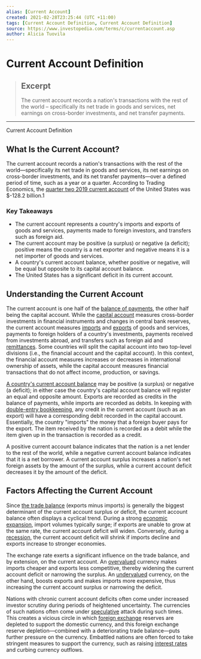 ```yaml
---
alias: [Current Account]
created: 2021-02-28T23:25:44 (UTC +11:00)
tags: [Current Account Definition, Current Account Definition]
source: https://www.investopedia.com/terms/c/currentaccount.asp
author: Alicia Tuovila
---
```


# Current Account Definition

> ## Excerpt
> The current account records a nation's transactions with the rest of the world – specifically its net trade in goods and services, net earnings on cross-border investments, and net transfer payments.

---

Current Account Definition
## What Is the Current Account?

The current account records a nation's transactions with the rest of the world—specifically its net trade in goods and services, its net earnings on cross-border investments, and its net transfer payments—over a defined period of time, such as a year or a quarter. According to Trading Economics, the [quarter two 2019 current account](https://tradingeconomics.com/united-states/current-account) of the United States was $-128.2 billion.1

### Key Takeaways

-   The current account represents a country's imports and exports of goods and services, payments made to foreign investors, and transfers such as foreign aid.
-   The current account may be positive (a surplus) or negative (a deficit); positive means the country is a net exporter and negative means it is a net importer of goods and services.
-   A country's current account balance, whether positive or negative, will be equal but opposite to its capital account balance.
-   The United States has a significant deficit in its current account.

## Understanding the Current Account

The current account is one half of the [balance of payments](https://www.investopedia.com/terms/b/bop.asp), the other half being the capital account. While the [capital account](https://www.investopedia.com/terms/c/capitalaccount.asp) measures cross-border investments in financial instruments and changes in central bank reserves, the current account measures [imports](https://www.investopedia.com/terms/i/import.asp) and [exports](https://www.investopedia.com/terms/e/export.asp) of goods and services, payments to foreign holders of a country's investments, payments received from investments abroad, and transfers such as foreign aid and [remittances](https://www.investopedia.com/terms/r/remittance.asp). Some countries will split the capital account into two top-level divisions (i.e., the financial account and the capital account). In this context, the financial account measures increases or decreases in international ownership of assets, while the capital account measures financial transactions that do not affect income, production, or savings.

[A country's current account balance](https://www.investopedia.com/insights/exploring-current-account-in-balance-of-payments/) may be positive (a surplus) or negative (a deficit); in either case the country's capital account balance will register an equal and opposite amount. Exports are recorded as credits in the balance of payments, while imports are recorded as debits. In keeping with [double-entry bookkeeping](https://www.investopedia.com/terms/d/double-entry.asp), any credit in the current account (such as an export) will have a corresponding debit recorded in the capital account. Essentially, the country "imports" the money that a foreign buyer pays for the export. The item received by the nation is recorded as a debit while the item given up in the transaction is recorded as a credit.

A positive current account balance indicates that the nation is a net lender to the rest of the world, while a negative current account balance indicates that it is a net borrower. A current account surplus increases a nation's net foreign assets by the amount of the surplus, while a current account deficit decreases it by the amount of the deficit.

## Factors Affecting the Current Account

Since [the trade balance](https://www.investopedia.com/video/play/whats-balance-trade/) (exports minus imports) is generally the biggest determinant of the current account surplus or deficit, the current account balance often displays a cyclical trend. During a strong [economic expansion](https://www.investopedia.com/terms/e/expansion.asp), import volumes typically surge; if exports are unable to grow at the same rate, the current account deficit will widen. Conversely, during a [recession](https://www.investopedia.com/terms/r/recession.asp), the current account deficit will shrink if imports decline and exports increase to stronger economies.

The exchange rate exerts a significant influence on the trade balance, and by extension, on the current account. An [overvalued](https://www.investopedia.com/terms/o/overvalued.asp) currency makes imports cheaper and exports less competitive, thereby widening the current account deficit or narrowing the surplus. An [undervalued](https://www.investopedia.com/terms/u/undervalued.asp) currency, on the other hand, boosts exports and makes imports more expensive, thus increasing the current account surplus or narrowing the deficit.

Nations with chronic current account deficits often come under increased investor scrutiny during periods of heightened uncertainty. The currencies of such nations often come under [speculative](https://www.investopedia.com/terms/s/speculation.asp) attack during such times. This creates a vicious circle in which [foreign exchange](https://www.investopedia.com/terms/f/foreign-exchange.asp) reserves are depleted to support the domestic currency, and this foreign exchange reserve depletion—combined with a deteriorating trade balance—puts further pressure on the currency. Embattled nations are often forced to take stringent measures to support the currency, such as raising [interest rates](https://www.investopedia.com/terms/i/interestrate.asp) and curbing currency outflows.
